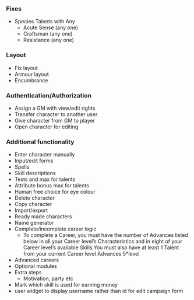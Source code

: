### Fixes
- Species Talents with Any
  - Acute Sense (any one)
  - Craftsman (any one)
  - Resistance (any one)

### Layout
- Fix layout
- Armour layout
- Encumbrance

### Authentication/Authorization
- Assign a GM with view/edit rights
- Transfer character to another user
- Give character from GM to player
- Open character for editing

### Additional functionality
- Enter character manually
- Input/edit forms
- Spells
- Skill descriptions
- Tests and max for talents
- Attribute bonus max for talents
- Human free choice for eye colour
- Delete character
- Copy character
- Import/export
- Ready made characters
- Name generator
- Complete/incomplete career logic
  - To complete a Career, you must have the number of Advances listed below in all
    your Career level’s Characteristics and in eight of your Career level’s
    available Skills.You must also have at least 1 Talent from your current Career level
    Advances 5*level
- Advanced careers
- Optional modules
- Extra steps
  - Motivation, party etc
- Mark which skill is used for earning money
- user widget to display username rather than id for edit campaign form
